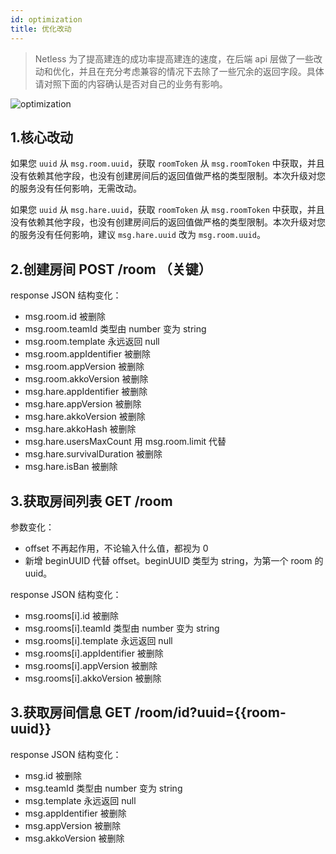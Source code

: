 ```yaml
---
id: optimization
title: 优化改动
---
```


> Netless 为了提高建连的成功率提高建连的速度，在后端 api 层做了一些改动和优化，并且在充分考虑兼容的情况下去除了一些冗余的返回字段。具体请对照下面的内容确认是否对自己的业务有影响。

 ![optimization](/img/optimization.jpg)

## 1.核心改动

如果您 `uuid` 从 `msg.room.uuid`，获取 `roomToken` 从 `msg.roomToken` 中获取，并且没有依赖其他字段，也没有创建房间后的返回值做严格的类型限制。本次升级对您的服务没有任何影响，无需改动。

如果您 `uuid` 从 `msg.hare.uuid`，获取 `roomToken` 从 `msg.roomToken` 中获取，并且没有依赖其他字段，也没有创建房间后的返回值做严格的类型限制。本次升级对您的服务没有任何影响，建议 `msg.hare.uuid` 改为 `msg.room.uuid`。

## 2.创建房间 POST /room （关键）

response JSON 结构变化：

- msg.room.id 被删除
- msg.room.teamId 类型由 number 变为 string
- msg.room.template 永远返回 null
- msg.room.appIdentifier 被删除
- msg.room.appVersion 被删除
- msg.room.akkoVersion 被删除
- msg.hare.appIdentifier 被删除
- msg.hare.appVersion 被删除
- msg.hare.akkoVersion 被删除
- msg.hare.akkoHash 被删除
- msg.hare.usersMaxCount 用 msg.room.limit 代替
- msg.hare.survivalDuration 被删除
- msg.hare.isBan 被删除

## 3.获取房间列表 GET /room

参数变化：

- offset 不再起作用，不论输入什么值，都视为 0
- 新增 beginUUID 代替 offset。beginUUID 类型为 string，为第一个 room 的 uuid。

response JSON 结构变化：

- msg.rooms[i].id 被删除
- msg.rooms[i].teamId 类型由 number 变为 string
- msg.rooms[i].template 永远返回 null
- msg.rooms[i].appIdentifier 被删除
- msg.rooms[i].appVersion 被删除
- msg.rooms[i].akkoVersion 被删除

## 3.获取房间信息 GET /room/id?uuid={{room-uuid}}

response JSON 结构变化：

- msg.id 被删除
- msg.teamId 类型由 number 变为 string
- msg.template 永远返回 null
- msg.appIdentifier 被删除
- msg.appVersion 被删除
- msg.akkoVersion 被删除
